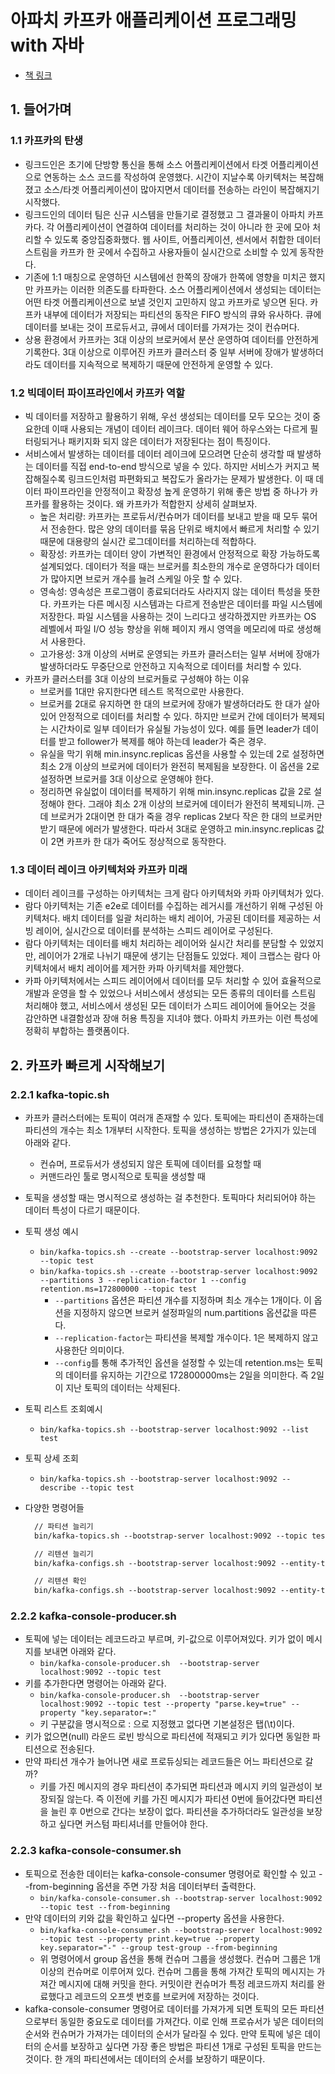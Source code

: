 # 아파치 카프카 애플리케이션 프로그래밍 with 자바

- [책 링크](https://www.yes24.com/Product/Goods/99122569)

## 1. 들어가며

### 1.1 카프카의 탄생

- 링크드인은 초기에 단방향 통신을 통해 소스 어플리케이션에서 타겟 어플리케이션으로 연동하는 소스 코드를 작성하여 운영했다. 시간이 지날수록 아키텍처는 복잡해졌고 소스/타겟 어플리케이션이 많아지면서 데이터를 전송하는 라인이 복잡해지기 시작했다.
- 링크드인의 데이터 팀은 신규 시스템을 만들기로 결정했고 그 결과물이 아파치 카프카다. 각 어플리케이션이 연결하여 데이터를 처리하는 것이 아니라 한 곳에 모아 처리할 수 있도록 중앙집중화했다. 웹 사이트, 어플리케이션, 센서에서 취합한 데이터 스트림을 카프카 한 곳에서 수집하고 사용자들이 실시간으로 소비할 수 있게 동작한다.
- 기존에 1:1 매칭으로 운영하던 시스템에선 한쪽의 장애가 한쪽에 영향을 미치곤 했지만 카프카는 이러한 의존도를 타파한다. 소스 어플리케이션에서 생성되는 데이터는 어떤 타겟 어플리케이션으로 보낼 것인지 고민하지 않고 카프카로 넣으면 된다. 카프카 내부에 데이터가 저장되는 파티션의 동작은 FIFO 방식의 큐와 유사하다. 큐에 데이터를 보내는 것이 프로듀서고, 큐에서 데이터를 가져가는 것이 컨슈머다.
- 상용 환경에서 카프카는 3대 이상의 브로커에서 분산 운영하여 데이터를 안전하게 기록한다. 3대 이상으로 이루어진 카프카 클러스터 중 일부 서버에 장애가 발생하더라도 데이터를 지속적으로 복제하기 때문에 안전하게 운영할 수 있다.

### 1.2 빅데이터 파이프라인에서 카프카 역할

- 빅 데이터를 저장하고 활용하기 위해, 우선 생성되는 데이터를 모두 모으는 것이 중요한데 이때 사용되는 개념이 데이터 레이크다. 데이터 웨어 하우스와는 다르게 필터링되거나 패키지화 되지 않은 데이터가 저장된다는 점이 특징이다.
- 서비스에서 발생하는 데이터를 데이터 레이크에 모으려면 단순히 생각할 때 발생하는 데이터를 직접 end-to-end 방식으로 넣을 수 있다. 하지만 서비스가 커지고 복잡해질수록 링크드인처럼 파편화되고 복잡도가 올라가는 문제가 발생한다. 이 때 데이터 파이프라인을 안정적이고 확장성 높게 운영하기 위해 좋은 방법 중 하나가 카프카를 활용하는 것이다. 왜 카프카가 적합한지 상세히 살펴보자.
  - 높은 처리량: 카프카는 프로듀서/컨슈머가 데이터를 보내고 받을 때 모두 묶어서 전송한다. 많은 양의 데이터를 묶음 단위로 배치에서 빠르게 처리할 수 있기 때문에 대용량의 실시간 로그데이터를 처리하는데 적합하다.
  - 확장성: 카프카는 데이터 양이 가변적인 환경에서 안정적으로 확장 가능하도록 설계되었다. 데이터가 적을 때는 브로커를 최소한의 개수로 운영하다가 데이터가 많아지면 브로커 개수를 늘려 스케일 아웃 할 수 있다.
  - 영속성: 영속성은 프로그램이 종료되더라도 사라지지 않는 데이터 특성을 뜻한다. 카프카는 다른 메시징 시스템과는 다르게 전송받은 데이터를 파일 시스템에 저장한다. 파일 시스템을 사용하는 것이 느리다고 생각하겠지만 카프카는 OS 레벨에서 파일 I/O 성능 향상을 위해 페이지 캐시 영역을 메모리에 따로 생성해서 사용한다.
  - 고가용성: 3개 이상의 서버로 운영되는 카프카 클러스터는 일부 서버에 장애가 발생하더라도 무중단으로 안전하고 지속적으로 데이터를 처리할 수 있다.
- 카프카 클러스터를 3대 이상의 브로커들로 구성해야 하는 이유
  - 브로커를 1대만 유지한다면 테스트 목적으로만 사용한다.
  - 브로커를 2대로 유지하면 한 대의 브로커에 장애가 발생하더라도 한 대가 살아 있어 안정적으로 데이터를 처리할 수 있다. 하지만 브로커 간에 데이터가 복제되는 시간차이로 일부 데이터가 유실될 가능성이 있다. 예를 들면 leader가 데이터를 받고 follower가 복제를 해야 하는데 leader가 죽은 경우.
  - 유실을 막기 위해 min.insync.replicas 옵션을 사용할 수 있는데 2로 설정하면 최소 2개 이상의 브로커에 데이터가 완전히 복제됨을 보장한다. 이 옵션을 2로 설정하면 브로커를 3대 이상으로 운영해야 한다.
  - 정리하면 유실없이 데이터를 복제하기 위해 min.insync.replicas 값을 2로 설정해야 한다. 그래야 최소 2개 이상의 브로커에 데이터가 완전히 복제되니까. 근데 브로커가 2대이면 한 대가 죽을 경우 replicas 2보다 작은 한 대의 브로커만 받기 때문에 에러가 발생한다. 따라서 3대로 운영하고 min.insync.replicas 값이 2면 카프카 한 대가 죽어도 정상적으로 동작한다.

### 1.3 데이터 레이크 아키텍처와 카프카 미래

- 데이터 레이크를 구성하는 아키텍처는 크게 람다 아키텍처와 카파 아키텍처가 있다.
- 람다 아키텍처는 기존 e2e로 데이터를 수집하는 레거시를 개선하기 위해 구성된 아키텍처다. 배치 데이터를 일괄 처리하는 배치 레이어, 가공된 데이터를 제공하는 서빙 레이어, 실시간으로 데이터를 분석하는 스피드 레이어로 구성된다.
- 람다 아키텍처는 데이터를 배치 처리하는 레이어와 실시간 처리를 분담할 수 있었지만, 레이어가 2개로 나뉘기 때문에 생기는 단점들도 있었다. 제이 크랩스는 람다 아키텍처에서 배치 레이어를 제거한 카파 아키텍처를 제안했다.
- 카파 아키텍처에서는 스피드 레이어에서 데이터를 모두 처리할 수 있어 효율적으로 개발과 운영을 할 수 있었으나 서비스에서 생성되는 모든 종류의 데이터를 스트림 처리해야 했고, 서비스에서 생성된 모든 데이터가 스피드 레이어에 들어오는 것을 감안하면 내결함성과 장애 허용 특징을 지녀야 했다. 아파치 카프카는 이런 특성에 정확히 부합하는 플랫폼이다.

## 2. 카프카 빠르게 시작해보기

### 2.2.1 kafka-topic.sh

- 카프카 클러스터에는 토픽이 여러개 존재할 수 있다. 토픽에는 파티션이 존재하는데 파티션의 개수는 최소 1개부터 시작한다. 토픽을 생성하는 방법은 2가지가 있는데 아래와 같다.
  - 컨슈머, 프로듀서가 생성되지 않은 토픽에 데이터를 요청할 때
  - 커맨드라인 툴로 명시적으로 토픽을 생성할 때
- 토픽을 생성할 때는 명시적으로 생성하는 걸 추천한다. 토픽마다 처리되어야 하는 데이터 특성이 다르기 때문이다.
- 토픽 생성 예시
  - `bin/kafka-topics.sh --create --bootstrap-server localhost:9092 --topic test`
  - `bin/kafka-topics.sh --create --bootstrap-server localhost:9092 --partitions 3 --replication-factor 1 --config retention.ms=172800000 --topic test`
    - `--partitions` 옵션은 파티션 개수를 지정하며 최소 개수는 1개이다. 이 옵션을 지정하지 않으면 브로커 설정파일의 num.partitions 옵션값을 따른다.
    - `--replication-factor`는 파티션을 복제할 개수이다. 1은 복제하지 않고 사용한단 의미이다.
    - `--config`를 통해 추가적인 옵션을 설정할 수 있는데 retention.ms는 토픽의 데이터를 유지하는 기간으로 172800000ms는 2일을 의미한다. 즉 2일이 지난 토픽의 데이터는 삭제된다.
- 토픽 리스트 조회예시
  - `bin/kafka-topics.sh --bootstrap-server localhost:9092 --list test`
- 토픽 상세 조회
  - `bin/kafka-topics.sh --bootstrap-server localhost:9092 --describe --topic test`
- 다양한 명령어들

  ```txt
    // 파티션 늘리기
    bin/kafka-topics.sh --bootstrap-server localhost:9092 --topic test --alter --partitions 2

    // 리텐션 늘리기
    bin/kafka-configs.sh --bootstrap-server localhost:9092 --entity-type topics --entity-name test --alter --add-config retention.ms=86400000

    // 리텐션 확인
    bin/kafka-configs.sh --bootstrap-server localhost:9092 --entity-type topics --entity-name test --describe
  ```

### 2.2.2 kafka-console-producer.sh

- 토픽에 넣는 데이터는 레코드라고 부르며, 키-값으로 이루어져있다. 키가 없이 메시지를 보내면 아래와 같다.
  - `bin/kafka-console-producer.sh  --bootstrap-server localhost:9092 --topic test`
- 키를 추가한다면 명령어는 아래와 같다.
  - `bin/kafka-console-producer.sh  --bootstrap-server localhost:9092 --topic test --property "parse.key=true" --property "key.separator=:"`
  - 키 구분값을 명시적으로 : 으로 지정했고 없다면 기본설정은 탭(\t)이다.
- 키가 없으면(null) 라운드 로빈 방식으로 파티션에 적재되고 키가 있다면 동일한 파티션으로 전송된다.
- 만약 파티션 개수가 늘어나면 새로 프로듀싱되는 레코드들은 어느 파티션으로 갈까?
  - 키를 가진 메시지의 경우 파티션이 추가되면 파티션과 메시지 키의 일관성이 보장되질 않는다. 즉 이전에 키를 가진 메시지가 파티션 0번에 들어갔다면 파티션을 늘린 후 0번으로 간다는 보장이 없다. 파티션을 추가하더라도 일관성을 보장하고 싶다면 커스텀 파티셔너를 만들어야 한다.

### 2.2.3 kafka-console-consumer.sh

- 토픽으로 전송한 데이터는 kafka-console-consumer 명령어로 확인할 수 있고 --from-beginning 옵션을 주면 가장 처음 데이터부터 출력한다.
  - `bin/kafka-console-consumer.sh --bootstrap-server localhost:9092 --topic test --from-beginning`
- 만약 데이터의 키와 값을 확인하고 싶다면 --property 옵션을 사용한다.
  - `bin/kafka-console-consumer.sh --bootstrap-server localhost:9092 --topic test --property print.key=true --property key.separator="-" --group test-group --from-beginning`
  - 위 명령어에서 group 옵션을 통해 컨슈머 그룹을 생성했다. 컨슈머 그룹은 1개 이상의 컨슈머로 이루어져 있다. 컨슈머 그룹을 통해 가져간 토픽의 메시지는 가져간 메시지에 대해 커밋을 한다. 커밋이란 컨슈머가 특정 레코드까지 처리를 완료했다고 레코드의 오프셋 번호를 브로커에 저장하는 것이다.
- kafka-console-consumer 명령어로 데이터를 가져가게 되면 토픽의 모든 파티션으로부터 동일한 중요도로 데이터를 가져간다. 이로 인해 프로슈서가 넣은 데이터의 순서와 컨슈머가 가져가는 데이터의 순서가 달라질 수 있다. 만약 토픽에 넣은 데이터의 순서를 보장하고 싶다면 가장 좋은 방법은 파티션 1개로 구성된 토픽을 만드는 것이다. 한 개의 파티션에서는 데이터의 순서를 보장하기 때문이다.
